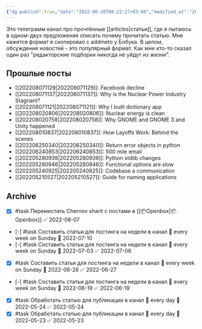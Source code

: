```yaml
---
{"dg-publish":true,"date":"2022-06-20T08:22:27+03:00","modified_at":"2022-08-07T12:02:26+03:00","permalink":"/shelves/chernov-sharit/","dgHomeLink":false,"dgPassFrontmatter":true}
---
```



Это телеграмм канал про прочтённые [[articles|статьи]], где я пытаюсь в одном-двух предложения описать почему прочитать статью. Мне кажется формат я скопировал с addmeto у Бобука. В целом, обсуждение новостей - это популярный формат. Как мне кто-то сказал один раз "редакторские подборки никогда не уйдут из жизни".

## Прошлые посты

- [[202208071129|202208071129]]: Facebook decline
- [[202208071137|202208071137]]: Why is the Nuclear Power Industry Stagnant?
- [[202208071121|202208071121]]: Why I built dictionary app
- [[202208020806|202208020806]]: Nuclear energy is clean
- [[202208020758|202208020758]]: Why GNOME and GNOME 3 and Unity happened
- [[202208010837|202208010837]]: How Layoffs Work: Behind the scenes
- [[202206250340|202206250340]]: Return error objects in python
- [[202206240853|202206240853]]: 500 mile email
- [[202205280939|202205280939]]: Python stdlib changes
- [[202205280946|202205280946]]: Functional options are slow
- [[202205240925|202205240925]]: Codebase a communication
- [[202205210527|202205210527]]: Guide for naming applications


## Archive

- [x] #task Переместить Chernov sharit с постами в [[📦Openbox|📦Openbox]] ✅ 2022-08-07
- [-] #task Составить статьи для постинга на недели в канал 🔁 every week on Sunday 📅 2022-07-10
- [-] #task Составить статьи для постинга на недели в канал 🔁 every week on Sunday 📅 2022-07-03 ✅ 2022-07-06
- [x] #task Составить статьи для постинга на недели в канал 🔁 every week on Sunday 📅 2022-06-26 ✅ 2022-06-27
- [-] #task Составить статьи для постинга на недели в канал 🔁 every week on Sunday 📅 2022-06-19 ✅ 2022-06-19
- [x] #task Обработать статью для публикации в канал 🔁 every day 📅 2022-05-24 ✅ 2022-05-24
- [x] #task Обработать статью для публикации в канал 🔁 every day 📅 2022-05-23 ✅ 2022-05-23
